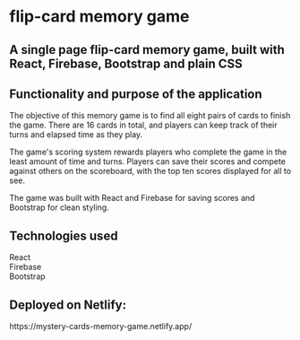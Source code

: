 # flip-card memory game

<h2>A single page flip-card memory game, built with React, Firebase, Bootstrap and plain CSS</h2>

<h2>Functionality and purpose of the application</h2>
<p>
The objective of this memory game is to find all eight pairs of cards to finish the game. There are 16 cards in total, and players can keep track of their turns and elapsed time as they play.

The game's scoring system rewards players who complete the game in the least amount of time and turns. Players can save their scores and compete against others on the scoreboard, with the top ten scores displayed for all to see.

The game was built with React and Firebase for saving scores and Bootstrap for clean styling.
</p>
  
<h2>Technologies used</h2>
<p>
React
<br>
Firebase
<br>
Bootstrap
<br>

<h2>Deployed on Netlify:</h2>
 https://mystery-cards-memory-game.netlify.app/

